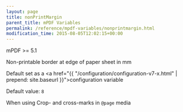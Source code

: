 ```yaml
---
layout: page
title: nonPrintMargin
parent_title: mPDF Variables
permalink: /reference/mpdf-variables/nonprintmargin.html
modification_time: 2015-08-05T12:02:15+00:00
---
```


mPDF >= 5.1

Non-printable border at edge of paper sheet in mm

Default set as a <a href="{{ "/configuration/configuration-v7-x.html" | prepend: site.baseurl }}">configuration variable</a>

Default value: `8`

When using Crop- and cross-marks in `@page` media

